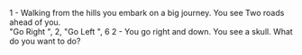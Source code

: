  1 -
 Walking from the hills you embark on a big journey. You see Two roads ahead of you.  
 "Go Right ", 2, "Go Left ", 6
 2 - You go right and down. You see a skull. What do you want to do?
 

